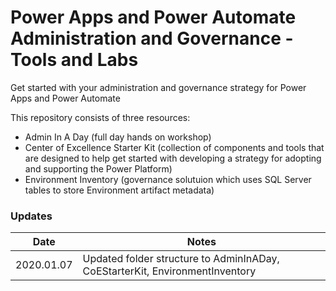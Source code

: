# Power Apps and Power Automate Administration and Governance - Tools and Labs
Get started with your administration and governance strategy for Power Apps and Power Automate

This repository consists of three resources:
- Admin In A Day (full day hands on workshop)
- Center of Excellence Starter Kit (collection of components and tools that are designed to help get started with developing a strategy for adopting and supporting the Power Platform)
- Environment Inventory (governance solutuion which uses SQL Server tables to store Environment artifact metadata)

### Updates
Date | Notes
---|---
2020.01.07 | Updated folder structure to AdminInADay, CoEStarterKit, EnvironmentInventory
